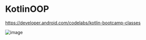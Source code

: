 # KotlinOOP
https://developer.android.com/codelabs/kotlin-bootcamp-classes

![image](https://user-images.githubusercontent.com/33737009/178520128-5c1a4041-ad17-4585-b023-2f1bf1c1e783.png)
